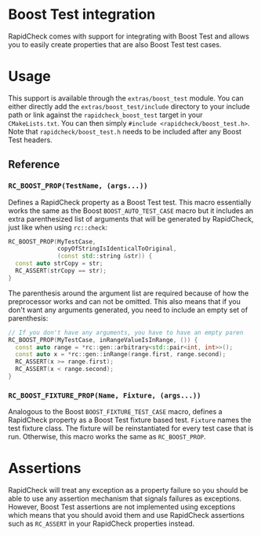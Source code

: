 Boost Test integration
=======================
RapidCheck comes with support for integrating with Boost Test and allows you to easily create properties that are also Boost Test test cases.

# Usage #
This support is available through the `extras/boost_test` module. You can either directly add the `extras/boost_test/include` directory to your include path or link against the `rapidcheck_boost_test` target in your `CMakeLists.txt`. You can then simply `#include <rapidcheck/boost_test.h>`. Note that `rapidcheck/boost_test.h` needs to be included after any Boost Test headers.

## Reference ##
### `RC_BOOST_PROP(TestName, (args...))` ###
Defines a RapidCheck property as a Boost Test test. This macro essentially works the same as the Boost `BOOST_AUTO_TEST_CASE` macro but it includes an extra parenthesized list of arguments that will be generated by RapidCheck, just like when using `rc::check`:

```C++
RC_BOOST_PROP(MyTestCase,
              copyOfStringIsIdenticalToOriginal,
              (const std::string &str)) {
  const auto strCopy = str;
  RC_ASSERT(strCopy == str);
}
```

The parenthesis around the argument list are required because of how the preprocessor works and can not be omitted. This also means that if you don't want any arguments generated, you need to include an empty set of parenthesis:

```C++
// If you don't have any arguments, you have to have an empty paren
RC_BOOST_PROP(MyTestCase, inRangeValueIsInRange, ()) {
  const auto range = *rc::gen::arbitrary<std::pair<int, int>>();
  const auto x = *rc::gen::inRange(range.first, range.second);
  RC_ASSERT(x >= range.first);
  RC_ASSERT(x < range.second);
}
```

### `RC_BOOST_FIXTURE_PROP(Name, Fixture, (args...))` ###
Analogous to the Boost `BOOST_FIXTURE_TEST_CASE` macro, defines a RapidCheck property as a Boost Test fixture based test. `Fixture` names the test fixture class. The fixture will be reinstantiated for every test case that is run. Otherwise, this macro works the same as `RC_BOOST_PROP`.

# Assertions #
RapidCheck will treat any exception as a property failure so you should be able to use any assertion mechanism that signals failures as exceptions. However, Boost Test assertions are not implemented using exceptions which means that you should avoid them and use RapidCheck assertions such as `RC_ASSERT` in your RapidCheck properties instead.
